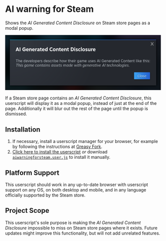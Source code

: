 # AI warning for Steam

Shows the _AI Generated Content Disclosure_ on Steam store pages as a modal popup.

![Screenshot of a popup showing an AI Generated Content Disclosure in the Steam store](img/screenshot_github.png)

If a Steam store page contains an _AI Generated Content Disclosure_, this userscript will display it as a modal popup, instead of just at the end of the page. Additionally it will blur out the rest of the page until the popup is dismissed.

## Installation

1. If necessary, install a userscript manager for your browser, for example by following the instructions at [Greasy Fork](https://greasyfork.org/#home-step-1).
2. [Click here to install the userscript](https://github.com/seeeeew/aiwarningforsteam/raw/refs/heads/main/aiwarningforsteam.user.js) _or_ download [`aiwarningforsteam.user.js`](https://github.com/seeeeew/aiwarningforsteam/blob/main/aiwarningforsteam.user.js) to install it manually.

## Platform Support

This userscript should work in any up-to-date browser with userscript support on any OS, on both desktop and mobile, and in any language officially supported by the Steam store.

## Project Scope

This userscript's sole purpose is making the _AI Generated Content Disclosure_ impossible to miss on Steam store pages where it exists. Future updates might improve this functionality, but will not add unrelated features.
